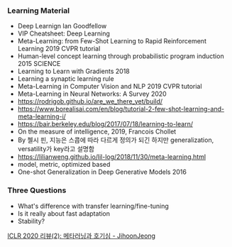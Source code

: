 ### Learning Material
- Deep Learnign lan Goodfellow
- VIP Cheatsheet: Deep Learning
- Meta-Learning: from Few-Shot Learning to Rapid Reinforcement Learning 2019 CVPR tutorial
- Human-level concept learning through probabilistic program induction 2015 SCIENCE
- Learning to Learn with Gradients 2018
- Learning a synaptic learning rule
- Meta-Learning in Computer Vision and NLP 2019 CVPR tutorial
- Meta-Learning in Neural Networks: A Survey 2020
- https://rodrigob.github.io/are_we_there_yet/build/
- https://www.borealisai.com/en/blog/tutorial-2-few-shot-learning-and-meta-learning-i/
- https://bair.berkeley.edu/blog/2017/07/18/learning-to-learn/
- On the measure of intelligence, 2019, Francois Chollet
- By 첼시 핀, 지능은 스콥에 따라 다르게 정의가 되긴 하지만 generalization, versatility가 key라고 설명함
- https://lilianweng.github.io/lil-log/2018/11/30/meta-learning.html
- model, metric, optimized based
- One-shot Generalization in Deep Generative Models 2016

### Three Questions
- What's difference with transfer learning/fine-tuning
- Is it really about fast adaptation
- Stability?

[ICLR 2020 리뷰(2): 메타러닝과 호기심 - JihoonJeong](https://www.youtube.com/watch?v=drBkW5MreHI&t=28s)
